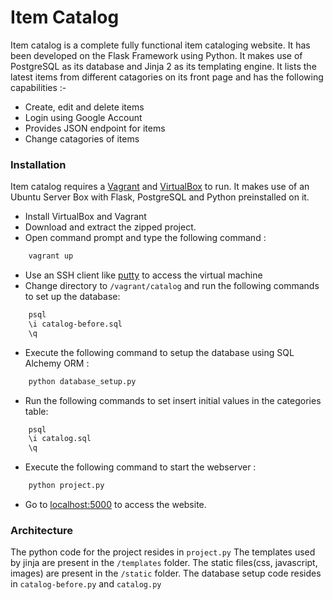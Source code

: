 # Item Catalog

Item catalog is a complete fully functional item cataloging website. It has been developed on the Flask Framework using Python. It makes use of PostgreSQL as its database and Jinja 2 as its templating engine. It lists the latest items from different catagories on its front page and has the following capabilities :-
  - Create, edit and delete items
  - Login using Google Account
  - Provides JSON endpoint for items
  - Change catagories of items

### Installation

Item catalog requires a [Vagrant](https://www.vagrantup.com/downloads.html) and [VirtualBox](https://www.virtualbox.org/wiki/Downloads) to run. It makes use of an Ubuntu Server Box with Flask, PostgreSQL and Python preinstalled on it.
  - Install VirtualBox and Vagrant
  - Download and extract the zipped project.
  - Open command prompt and type the following command :
```sh
    vagrant up
```
  - Use an SSH client like [putty](http://www.chiark.greenend.org.uk/~sgtatham/putty/download.html) to access the virtual machine
 - Change directory to `/vagrant/catalog` and run the following commands to set up the database:
```sh
    psql
    \i catalog-before.sql
    \q
```
- Execute the following command to setup the database using SQL Alchemy ORM :
```sh
    python database_setup.py
```
 - Run the following commands to set insert initial values in the categories table:
```sh
    psql
    \i catalog.sql
    \q
```
- Execute the following command to start the webserver :
```sh
    python project.py
```
  - Go to [localhost:5000](http://localhost:5000/) to access the website.

### Architecture

The python code for the project resides in `project.py`
The templates used by jinja are present in the `/templates` folder.
The static files(css, javascript, images) are present in the `/static` folder.
The database setup code resides in `catalog-before.py` and `catalog.py`